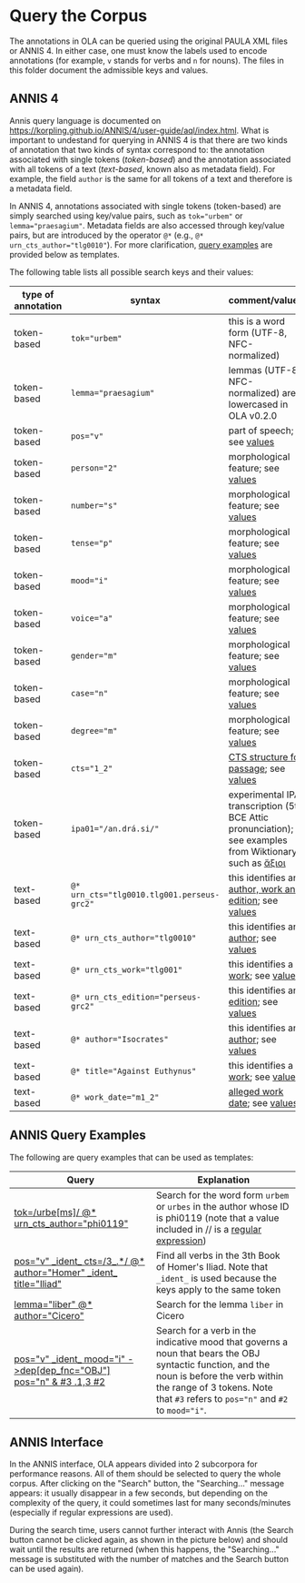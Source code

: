 # Query the Corpus

The annotations in OLA can be queried using the original PAULA XML files 
or ANNIS 4. 
In either case, one must know the labels used to encode annotations
(for example, `v` stands for verbs and `n` for nouns). The files in this
folder document the admissible keys and values.

## ANNIS 4

Annis query language is documented 
on https://korpling.github.io/ANNIS/4/user-guide/aql/index.html. 
What is important to undestand for querying in ANNIS 4
is that there are two
kinds of annotation that two kinds of syntax correspond to: 
the annotation associated with single tokens (*token-based*) and 
the annotation associated with all tokens of a text (*text-based*, 
known also as metadata field). For example, the field `author`
is the same for all tokens of a text and therefore is a metadata field. 

In ANNIS 4, annotations associated with single tokens (token-based) are simply
searched using key/value pairs, such as `tok="urbem"` or 
`lemma="praesagium"`. Metadata fields are also accessed through key/value pairs, 
but are introduced by the operator `@*` (e.g., `@* urn_cts_author="tlg0010"`).
For more clarification, [query examples](#annis-query-examples) are provided below as templates.

The following table lists all possible search keys and their values:

|type of annotation|syntax|comment/values|
|-----|-----|-----|
|token-based|`tok="urbem"`|this is a word form (UTF-8, NFC-normalized)|
|token-based|`lemma="praesagium"`|lemmas (UTF-8, NFC-normalized) are lowercased in OLA v0.2.0|
|token-based|`pos="v"`|part of speech; see <a href="./OLA/query/morphology.md">values</a>|
|token-based|`person="2"`|morphological feature; see <a href="./morphology.md">values</a>|
|token-based|`number="s"`|morphological feature; see <a href="./morphology.md">values</a>|
|token-based|`tense="p"`|morphological feature; see <a href="./morphology.md">values</a>|
|token-based|`mood="i"`|morphological feature; see <a href="./morphology.md">values</a>|
|token-based|`voice="a"`|morphological feature; see <a href="./morphology.md">values</a>|
|token-based|`gender="m"`|morphological feature; see <a href="./morphology.md">values</a>|
|token-based|`case="n"`|morphological feature; see <a href="./morphology.md">values</a>|
|token-based|`degree="m"`|morphological feature; see <a href="./morphology.md">values</a>|
|token-based|`cts="1_2"`|<a href="./cts_work_date.md#cts-urn">CTS structure for passage</a>; see <a href="./table_keys_values.md">values</a>|
|token-based|`ipa01="/an.drá.si/"`| experimental IPA transcription (5th BCE Attic pronunciation); see examples from Wiktionary, such as <a href="https://en.wiktionary.org/wiki/%E1%BC%84%CE%BE%CE%B9%CE%BF%CE%B9#Ancient_Greek">ἄξιοι</a>| 
|text-based|`@* urn_cts="tlg0010.tlg001.perseus-grc2"`| this identifies an <a href="./cts_work_date.md#cts-urn">author, work and edition</a>; see <a href="./table_keys_values.md">values</a>|
|text-based|`@* urn_cts_author="tlg0010"`| this identifies an <a href="./cts_work_date.md#cts-urn">author</a>; see <a href="./table_keys_values.md">values</a>|
|text-based|`@* urn_cts_work="tlg001"`| this identifies a <a href="./cts_work_date.md#cts-urn">work</a>; see <a href="./table_keys_values.md">values</a>|
|text-based|`@* urn_cts_edition="perseus-grc2"`| this identifies an <a href="./cts_work_date.md#cts-urn">edition</a>; see <a href="./table_keys_values.md">values</a>|
|text-based|`@* author="Isocrates"`| this identifies an <a href="./cts_work_date.md#cts-urn">author</a>; see <a href="./table_keys_values.md">values</a>|
|text-based|`@* title="Against Euthynus"`| this identifies a <a href="./cts_work_date.md#cts-urn">work</a>; see <a href="./table_keys_values.md">values</a>|
|text-based|`@* work_date="m1_2"`| <a href="./cts_work_date.md#work-dates">alleged work date</a>; see <a href="./table_keys_values.md">values</a> |

## ANNIS Query Examples

The following are query examples that can be used as templates:

<table>
  <thead>
    <tr>
      <th>Query</th>
      <th>Explanation</th>
    </tr>
  </thead>
  <tbody>
<tr>
<td><a href="">tok=/urbe[ms]/ @* urn_cts_author="phi0119"</a></td>
<td>Search for the word form <code>urbem</code> or <code>urbes</code> in the author whose ID is phi0119  (note that a value included in // is a <a href="https://korpling.github.io/ANNIS/4/user-guide/aql/regex.html">regular expression</a>)</td>
</tr>

<tr>
<td><a href="https://annis.varro.informatik.uni-leipzig.de/#_q=dG9rPS91cmJlW21zXS8gQCogdXJuX2N0c19hdXRob3I9InBoaTAxMTki&ql=aql&_c=b2xhX3YwLjIuMF8xLG9sYV92MC4yLjBfMg&cl=5&cr=5&s=0&l=10">pos="v" _ident_ cts=/3_.*/ @* author="Homer" _ident_ title="Iliad"</a></td>
<td>Find all verbs in the 3th Book of Homer's Iliad. Note that <code>_ident_</code> is
used because the keys apply to the same token</td>
</tr>


<tr>
<td><a href="https://annis.varro.informatik.uni-leipzig.de/#_q=bGVtbWE9ImxpYmVyIiBAKiBhdXRob3I9IkNpY2VybyI&ql=aql&_c=b2xhX3YwLjIuMF8xLG9sYV92MC4yLjBfMg&cl=5&cr=5&s=0&l=10">lemma="liber" @* author="Cicero"</a></td>
<td>Search for the lemma <code>liber</code> in Cicero</td>
</tr>

<tr>
<td><a href="https://annis.varro.informatik.uni-leipzig.de/#_q=cG9zPSJ2IiBfaWRlbnRfIG1vb2Q9ImkiIC0-ZGVwW2RlcF9mbmM9Ik9CSiJdIHBvcz0ibiIgJiAjMyAuMSwzICMy&ql=aql&_c=b2xhX3YwLjIuMF8xLG9sYV92MC4yLjBfMg&cl=5&cr=5&s=0&l=10">pos="v" _ident_ mood="i" ->dep[dep_fnc="OBJ"] pos="n" & #3 .1,3 #2 </a></td>
<td>Search for a verb in the indicative mood that governs a noun that bears the OBJ syntactic function, and the noun is before the verb within the range of 3 tokens.
Note that <code>#3</code> refers to <code>pos="n"</code> and
<code>#2</code> to <code>mood="i"</code>.</td>
</tr>
</tbody>
</table>

## ANNIS Interface

In the ANNIS interface, OLA appears divided into 2 subcorpora
for performance reasons.
All of them should be selected to query the whole corpus. After clicking on
the "Search" button, the "Searching..." message appears:
it usually disappear in a few seconds, 
but depending on the complexity of the query,
it could sometimes last for many seconds/minutes
(especially if regular expressions are used).

During the search time, users cannot further
interact with Annis (the Search button cannot be clicked again,
as shown in the picture below) and should wait
until the results are returned 
(when this happens, 
the "Searching..." message is substituted with the number of matches and
the Search button can be used again).
